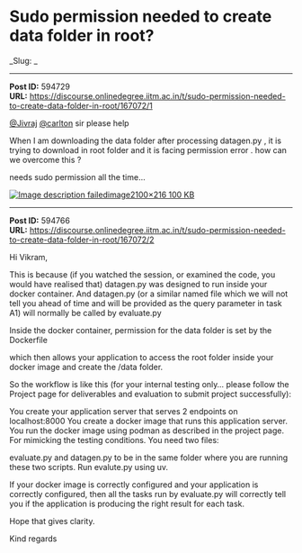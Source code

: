 # Sudo permission needed to create data folder in root?
_Slug: _

---
**Post ID:** 594729  
**URL:** https://discourse.onlinedegree.iitm.ac.in/t/sudo-permission-needed-to-create-data-folder-in-root/167072/1  

[@Jivraj](/u/jivraj) [@carlton](/u/carlton) sir please help


When I am downloading the data folder after processing datagen.py , it is trying to download in root folder and it is facing permission error . how can we overcome this ?


needs sudo permission all the time…


[![Image description failed](https://europe1.discourse-cdn.com/flex013/uploads/iitm/optimized/3X/f/5/f51040627e050b955bb243c23f1f660da36b73ae_2_690x70.png)image2100×216 100 KB](https://europe1.discourse-cdn.com/flex013/uploads/iitm/original/3X/f/5/f51040627e050b955bb243c23f1f660da36b73ae.png)

---
**Post ID:** 594766  
**URL:** https://discourse.onlinedegree.iitm.ac.in/t/sudo-permission-needed-to-create-data-folder-in-root/167072/2  

Hi Vikram,


This is because (if you watched the session, or examined the code, you would have realised that) datagen.py was designed to run inside your docker container. And datagen.py (or a similar named file which we will not tell you ahead of time and will be provided as the query parameter in task A1) will normally be called by evaluate.py


Inside the docker container, permission for the data folder is set by the Dockerfile


which then allows your application to access the root folder inside your docker image and create the /data folder.


So the workflow is like this (for your internal testing only… please follow the Project page for deliverables and evaluation to submit project successfully):



You create your application server that serves 2 endpoints on localhost:8000
You create a docker image that runs this application server.
You run the docker image using podman as described in the project page.
For mimicking the testing conditions. You need two files:


evaluate.py and datagen.py to be in the same folder where you are running these two scripts.
Run evalute.py using uv.

If your docker image is correctly configured and your application is correctly configured, then all the tasks run by evaluate.py will correctly tell you if the application is producing the right result for each task.


Hope that gives clarity.


Kind regards

